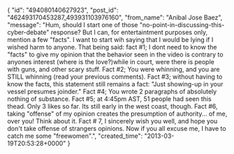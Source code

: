  {
   "id": "494080140627923",
   "post_id": "462493170453287_493931103976160",
   "from_name": "Anibal Jose Baez",
   "message": "Hum, should I start one of those \"no-point-in-discussing-this-cyber-debate\" response? But I can, for entertaintment purposes only, mention a few \"facts\". I want to start wih saying that I would be lying if I wished harm to anyone. That being said: fact #1; I dont need to know the \"facts\" to give my opinion that the behavior seen in the video is contrary to anyones interest (where is the love?)while in court, were there is people with guns, and other scary stuff. Fact #2; You were whinning, and you are STILL whinning (read your previous comments). Fact #3; without having to know the facts, this statement still remains a fact: \"Just showing-up in your vessel presumes joinder.\" Fact #4; You wrote 2 paragraphs of absolutely nothing of substance. Fact #5; at 4:45pm AST, 51 people had seen this thead. Only 3 likes so far. Its still early in the west coast, though. Fact #6, taking \"offense\" of my opinion creates the presumption of authority... of me, over you! Think about it. Fact # 7, I sincerely wish you well, and hope you don't take offense of strangers opinions. Now if you all excuse me, I have to catch me some \"freewomen\".",
   "created_time": "2013-03-19T20:53:28+0000"
 }
